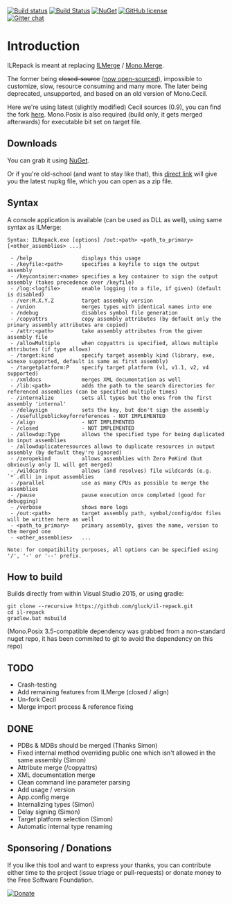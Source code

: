 [![Build status](https://img.shields.io/appveyor/ci/gluck/il-repack.svg?label=build%20windows)](https://ci.appveyor.com/project/gluck/il-repack) [![Build Status](https://img.shields.io/travis/gluck/il-repack.svg?label=build%20linux)](https://travis-ci.org/gluck/il-repack) [![NuGet](https://img.shields.io/nuget/v/ILRepack.svg)](https://www.nuget.org/packages/ILRepack/) [![GitHub license](https://img.shields.io/github/license/gluck/il-repack.svg)](http://www.apache.org/licenses/LICENSE-2.0)   
[![Gitter chat](https://img.shields.io/badge/gitter-join%20chat-green.svg)](https://gitter.im/gluck/il-repack)

Introduction
============

ILRepack is meant at replacing [ILMerge](http://www.microsoft.com/downloads/details.aspx?FamilyID=22914587-B4AD-4EAE-87CF-B14AE6A939B0&displaylang=en) / [Mono.Merge](http://evain.net/blog/articles/2006/11/06/an-introduction-to-mono-merge).

The former being ~~closed-source~~ ([now open-sourced](https://github.com/Microsoft/ILMerge)), impossible to customize, slow, resource consuming and many more.
The later being deprecated, unsupported, and based on an old version of Mono.Cecil.

Here we're using latest (slightly modified) Cecil sources (0.9), you can find the fork [here](https://github.com/gluck/cecil).
Mono.Posix is also required (build only, it gets merged afterwards) for executable bit set on target file.

Downloads
------

You can grab it using [NuGet](http://nuget.org/packages/ILRepack/).

Or if you're old-school (and want to stay like that), this [direct link](http://nuget.org/api/v2/package/ILRepack) will give you the latest nupkg file, which you can open as a zip file.

Syntax
------

A console application is available (can be used as DLL as well), using same syntax as ILMerge:
```
Syntax: ILRepack.exe [options] /out:<path> <path_to_primary> [<other_assemblies> ...]

 - /help                displays this usage
 - /keyfile:<path>      specifies a keyfile to sign the output assembly
 - /keycontainer:<name> specifies a key container to sign the output assembly (takes precedence over /keyfile)
 - /log:<logfile>       enable logging (to a file, if given) (default is disabled)
 - /ver:M.X.Y.Z         target assembly version
 - /union               merges types with identical names into one
 - /ndebug              disables symbol file generation
 - /copyattrs           copy assembly attributes (by default only the primary assembly attributes are copied)
 - /attr:<path>         take assembly attributes from the given assembly file
 - /allowMultiple       when copyattrs is specified, allows multiple attributes (if type allows)
 - /target:kind         specify target assembly kind (library, exe, winexe supported, default is same as first assembly)
 - /targetplatform:P    specify target platform (v1, v1.1, v2, v4 supported)
 - /xmldocs             merges XML documentation as well
 - /lib:<path>          adds the path to the search directories for referenced assemblies (can be specified multiple times)
 - /internalize         sets all types but the ones from the first assembly 'internal'
 - /delaysign           sets the key, but don't sign the assembly
 - /usefullpublickeyforreferences - NOT IMPLEMENTED
 - /align               - NOT IMPLEMENTED
 - /closed              - NOT IMPLEMENTED
 - /allowdup:Type       allows the specified type for being duplicated in input assemblies
 - /allowduplicateresources allows to duplicate resources in output assembly (by default they're ignored)
 - /zeropekind          allows assemblies with Zero PeKind (but obviously only IL will get merged)
 - /wildcards           allows (and resolves) file wildcards (e.g. `*`.dll) in input assemblies
 - /parallel            use as many CPUs as possible to merge the assemblies
 - /pause               pause execution once completed (good for debugging)
 - /verbose             shows more logs
 - /out:<path>          target assembly path, symbol/config/doc files will be written here as well
 - <path_to_primary>    primary assembly, gives the name, version to the merged one
 - <other_assemblies>   ...

Note: for compatibility purposes, all options can be specified using '/', '-' or '--' prefix.
```

How to build
------

Builds directly from within Visual Studio 2015, or using gradle:

```
git clone --recursive https://github.com/gluck/il-repack.git
cd il-repack
gradlew.bat msbuild
```

(Mono.Posix 3.5-compatible dependency was grabbed from a non-standard nuget repo, it has been commited to git to avoid the dependency on this repo)

TODO
------
  * Crash-testing
  * Add remaining features from ILMerge (closed / align)
  * Un-fork Cecil
  * Merge import process & reference fixing

DONE
------
  * PDBs & MDBs should be merged (Thanks Simon)
  * Fixed internal method overriding public one which isn't allowed in the same assembly (Simon)
  * Attribute merge (/copyattrs)
  * XML documentation merge
  * Clean command line parameter parsing
  * Add usage / version
  * App.config merge
  * Internalizing types (Simon)
  * Delay signing (Simon)
  * Target platform selection (Simon)
  * Automatic internal type renaming

Sponsoring / Donations
------
If you like this tool and want to express your thanks, you can contribute either time to the project (issue triage or pull-requests) or donate money to the Free Software Foundation.

[![Donate](https://www.gnu.org/graphics/logo-fsf.org-tiny.png)](https://my.fsf.org/donate/)
